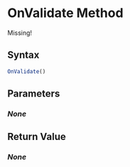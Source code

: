 # OnValidate Method
Missing!

## Syntax
```javascript
OnValidate()
```

## Parameters
### *None*

## Return Value
### *None*
